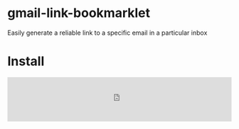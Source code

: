 # gmail-link-bookmarklet

Easily generate a reliable link to a specific email in a particular inbox

# Install

<iframe src="https://groton-school.github.io/gmail-link-bookmarklet/build/install.html" style="border: 0; height: 100px; width: 100%"><a href="https://groton-school.github.io/gmail-link-bookmarklet/build/install.html">Click here for Copy Gmail Link bookmarklet install page</a></iframe>
